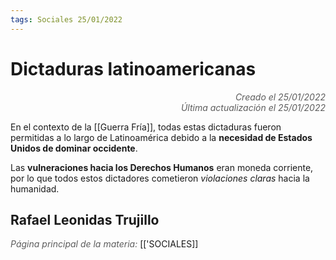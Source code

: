 ```yaml
---
tags: Sociales 25/01/2022
---
```


# Dictaduras latinoamericanas
<div style="text-align: right; opacity: 0.7; font-style: italic;">Creado el 25/01/2022</div>
<div style="text-align: right; opacity: 0.7; font-style: italic;">Última actualización el 25/01/2022</div>

En el contexto de la [[Guerra Fría]], todas estas dictaduras fueron permitidas a lo largo de Latinoamérica debido a la **necesidad de Estados Unidos de dominar occidente**.

Las **vulneraciones hacia los Derechos Humanos** eran moneda corriente, por lo que todos estos dictadores cometieron *violaciones claras* hacia la humanidad.

## Rafael Leonidas Trujillo

<span style="opacity: 0.7; font-style: italic;">Página principal de la materia:</span> [['SOCIALES]]
